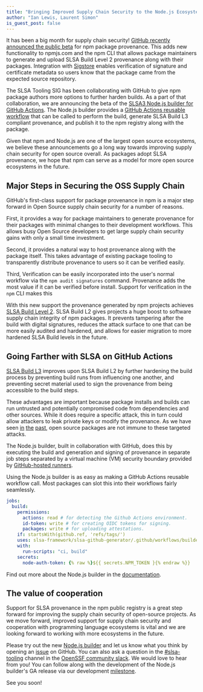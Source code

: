 ```yaml
---
title: "Bringing Improved Supply Chain Security to the Node.js Ecosystem"
author: "Ian Lewis, Laurent Simon"
is_guest_post: false
---
```


It has been a big month for supply chain security!
[GitHub recently announced the public beta](https://github.blog/2023-04-19-introducing-npm-package-provenance/)
for npm package provenance. This adds new functionality to npmjs.com and the npm
CLI that allows package maintainers to generate and upload SLSA Build Level 2
provenance along with their packages. Integration with
[Sigstore](https://www.sigstore.dev/) enables verification of signature and
certificate metadata so users know that the package came from the expected
source repository.

The SLSA Tooling SIG has been collaborating with GitHub to give npm package
authors more options to further harden builds. As a part of that collaboration,
we are announcing the beta of the
[SLSA3 Node.js builder for GitHub Actions](https://github.com/slsa-framework/slsa-github-generator/tree/main/internal/builders/nodejs).
The Node.js builder provides a
[GitHub Actions reusable workflow](https://docs.github.com/en/actions/using-workflows/reusing-workflows)
that can be called to perform the build, generate SLSA Build L3 compliant
provenance, and publish it to the npm registry along with the package.

Given that npm and Node.js are one of the largest open source ecosystems, we
believe these announcements go a long way towards improving supply chain
security for open source overall. As packages adopt SLSA provenance, we hope
that npm can serve as a model for more open source ecosystems in the future.

## Major Steps in Securing the OSS Supply Chain

GitHub's first-class support for package provenance in npm is a major step
forward in Open Source supply chain security for a number of reasons.

First, it provides a way for package maintainers to generate provenance for
their packages with minimal changes to their development workflows. This allows
busy Open Source developers to get large supply chain security gains with only a
small time investment.

Second, it provides a natural way to host provenance along with the package
itself. This takes advantage of existing package tooling to transparently
distribute provenance to users so it can be verified easily.

Third, Verification can be easily incorporated into the user's normal workflow
via the `npm audit signatures` command. Provenance adds the most value if it can
be verified before install. Support for verification in the `npm` CLI makes this

With this new support the provenance generated by npm projects achieves
[SLSA Build Level 2](https://slsa.dev/spec/v1.0/levels#build-l2). SLSA Build L2
gives projects a huge boost to software supply chain integrity of npm packages.
It prevents tampering after the build with digital signatures, reduces the
attack surface to one that can be more easily audited and hardened, and allows
for easier migration to more hardened SLSA Build levels in the future.

## Going Farther with SLSA on GitHub Actions

[SLSA Build L3](https://slsa.dev/spec/v1.0/levels#build-l3-hardened-builds)
improves upon SLSA Build L2 by further hardening the build process by preventing
build runs from influencing one another, and preventing secret material used to
sign the provenance from being accessible to the build steps.

These advantages are important because package installs and builds can run
untrusted and potentially compromised code from dependencies and other sources.
While it does require a specific attack, this in turn could allow attackers to
leak private keys or modify the provenance. As we have seen
[in](https://github.com/advisories/GHSA-pjwm-rvh2-c87w)
[the](https://github.com/advisories/GHSA-73qr-pfmq-6rp8)
[past](https://github.com/advisories/GHSA-g2q5-5433-rhrf), open source packages
are not immune to these targeted attacks.

The Node.js builder, built in collaboration with GitHub, does this by executing
the build and generation and signing of provenance in separate job steps
separated by a virtual machine (VM) security boundary provided by
[GitHub-hosted runners](https://docs.github.com/en/actions/using-github-hosted-runners/about-github-hosted-runners).

Using the Node.js builder is as easy as making a GitHub Actions reusable
workflow call. Most packages can slot this into their workflows fairly
seamlessly.

```yaml
jobs:
  build:
    permissions:
      actions: read # for detecting the Github Actions environment.
      id-token: write # for creating OIDC tokens for signing.
      packages: write # for uploading attestations.
    if: startsWith(github.ref, 'refs/tags/')
    uses: slsa-framework/slsa-github-generator/.github/workflows/builder_nodejs_slsa3.yml@v1.6.0
    with:
      run-scripts: "ci, build"
    secrets:
      node-auth-token: {% raw %}${{ secrets.NPM_TOKEN }{% endraw %}}
```

Find out more about the Node.js builder in the
[documentation](https://github.com/slsa-framework/slsa-github-generator/tree/main/internal/builders/nodejs).

## The value of cooperation

Support for SLSA provenance in the npm public registry is a great step forward
for improving the supply chain security of open-source projects. As we move
forward, improved support for supply chain security and cooperation with
programming language ecosystems is vital and we are looking forward to working
with more ecosystems in the future.

Please try out the new
[Node.js builder](https://github.com/slsa-framework/slsa-github-generator/tree/main/internal/builders/nodejs)
and let us know what you think by opening an
[issue](https://github.com/slsa-framework/slsa-github-generator/issues) on
GitHub. You can also ask a question in the
[#slsa-tooling](https://openssf.slack.com/archives/C03PDLFET5W) channel in the
[OpenSSF community slack](https://slack.openssf.org/). We would love to hear
from you! You can follow along with the development of the Node.js builder's GA
release via our development
[milestone](https://github.com/slsa-framework/slsa-github-generator/milestone/17).

See you soon!
